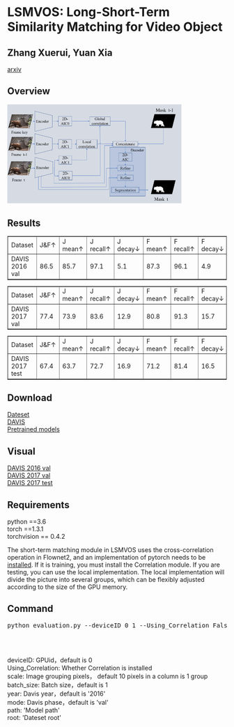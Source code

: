 # LSMVOS: Long-Short-Term Similarity Matching for Video Object
## Zhang Xuerui, Yuan Xia
[arxiv](https://arxiv.org/abs/2009.00771)
## Overview
<img src="image/overview.png" width="400px"/>

## Results
<table border="1">
<tr>
<td>Dataset</td>
<td>J&F↑</td>
<td>J mean↑</td>
<td>J recall↑</td>
<td>J decay↓</td>
<td>F mean↑</td>
<td>F recall↑</td>
<td>F decay↓</td>
<td>FPS↑</td>
</tr>
<tr>
<td>DAVIS 2016 val</td>
<td>86.5</td>
<td>85.7</td>
<td>97.1</td>
<td>5.1</td>
<td>87.3</td>
<td>96.1</td>
<td>4.9</td>
<td>21.3</td>
</tr>
</table>

<table border="1">
<tr>
<td>Dataset</td>
<td>J&F↑</td>
<td>J mean↑</td>
<td>J recall↑</td>
<td>J decay↓</td>
<td>F mean↑</td>
<td>F recall↑</td>
<td>F decay↓</td>
</tr>
<tr>
<td>DAVIS 2017 val</td>
<td>77.4</td>
<td>73.9</td>
<td>83.6</td>
<td>12.9</td>
<td>80.8</td>
<td>91.3</td>
<td>15.7</td>
</tr>
</table>

<table border="1">
<tr>
<td>Dataset</td>
<td>J&F↑</td>
<td>J mean↑</td>
<td>J recall↑</td>
<td>J decay↓</td>
<td>F mean↑</td>
<td>F recall↑</td>
<td>F decay↓</td>
</tr>
<tr>
<td>DAVIS 2017 test</td>
<td>67.4</td>
<td>63.7</td>
<td>72.7</td>
<td>16.9</td>
<td>71.2</td>
<td>81.4</td>
<td>16.5</td>
</tr>
</table>

## Download
[Dateset](https://davischallenge.org/index.html)</br>
[DAVIS](https://share.weiyun.com/nSPPQAV7)</br>
[Pretrained models](https://share.weiyun.com/VFyn9frh)</br>

## Visual
[DAVIS 2016 val](https://www.bilibili.com/video/BV1jK4y1Y7yd/)
<br/>
[DAVIS 2017 val](https://www.bilibili.com/video/BV1MC4y1t7R2/)
<br/>
[DAVIS 2017 test](https://www.bilibili.com/video/BV1Bh411d72y/)

## Requirements
python ==3.6</br>
torch ==1.3.1</br>
torchvision == 0.4.2</br>

The short-term matching module in LSMVOS uses the cross-correlation operation in Flownet2, and an implementation of pytorch needs to be [installed](https://github.com/NVIDIA/flownet2-pytorch/tree/master/networks/correlation_package). If it is training, you must install the Correlation module. If you are testing, you can use the local implementation. The local implementation will divide the picture into several groups, which can be flexibly adjusted according to the size of the GPU memory.

## Command
<pre>
python evaluation.py --deviceID 0 1 --Using_Correlation False --scale 10 --batch_size 1 --year '2016' --mode 'val' --path 'LSMVOS_DAVIS_2016.pth' --root '/home/rv/Desktop/DAVIS'
 </pre></br>
deviceID: GPUid，default is 0</br>
Using_Correlation: Whether Correlation is installed</br>
scale: Image grouping pixels， default 10 pixels in a column is 1 group</br>
batch_size: Batch size，default is 1</br>
year: Davis year，default is '2016'</br>
mode: Davis phase，default is 'val'</br>
path: 'Model path'</br>
root: 'Dateset root'</br>
